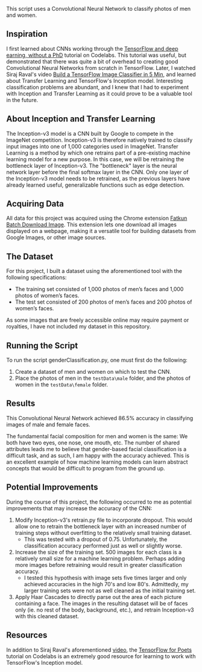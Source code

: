 This script uses a Convolutional Neural Network to classify photos of men and women.

## Inspiration

I first learned about CNNs working through the [TensorFlow and deep earning, without a PhD](https://codelabs.developers.google.com/codelabs/cloud-tensorflow-mnist/#0) tutorial on Codelabs.  This tutorial was useful, but demonstrated that there was quite a bit of overhead to creating good Convolutional Neural Networks from scratch in TensorFlow.  Later, I watched Siraj Raval's video [Build a TensorFlow Image Classifier in 5 Min](https://www.youtube.com/watch?v=QfNvhPx5Px8), and learned about Transfer Learning and TensorFlow's Inception model.  Interesting classification problems are abundant, and I knew that I had to experiment with Inception and Transfer Learning as it could prove to be a valuable tool in the future.

## About Inception and Transfer Learning

The Inception-v3 model is a CNN built by Google to compete in the ImageNet competition.  Inception-v3 is therefore natively trained to classify input images into one of 1,000 categories used in ImageNet.  Transfer Learning is a method by which one retrains part of a pre-existing machine learning model for a new purpose.  In this case, we will be retraining the bottleneck layer of Inception-v3. The "bottleneck" layer is the neural network layer before the final softmax layer in the CNN.  Only one layer of the Inception-v3 model needs to be retrained, as the previous layers have already learned useful, generalizable functions such as edge detection. 

## Acquiring Data

All data for this project was acquired using the Chrome extension [Fatkun Batch Download Image](https://chrome.google.com/webstore/detail/fatkun-batch-download-ima/nnjjahlikiabnchcpehcpkdeckfgnohf?hl=en).  This extension lets one download all images displayed on a webpage, making it a versatile tool for building datasets from Google Images, or other image sources.

## The Dataset

For this project, I built a dataset using the aforementioned tool with the following specifications:
- The training set consisted of 1,000 photos of men’s faces and 1,000 photos of women’s faces.
- The test set consisted of 200 photos of men’s faces and 200 photos of women’s faces.

As some images that are freely accessible online may require payment or royalties, I have not included my dataset in this repository.

## Running the Script

To run the script genderClassification.py, one must first do the following:

1.  Create a dataset of men and women on which to test the CNN. 
2.  Place the photos of men in the `testData\male` folder, and the photos of women in the `testData\female` folder.

## Results

This Convolutional Neural Network achieved 86.5% accuracy in classifying images of male and female faces.  

The fundamental facial composition for men and women is the same:  We both have two eyes, one nose, one mouth, etc.  The number of shared attributes leads me to believe that gender-based facial classification is a difficult task, and as such, I am happy with the accuracy achieved.  This is an excellent example of how machine learning models can learn abstract concepts that would be difficult to program from the ground up.

## Potential Improvements

During the course of this project, the following occurred to me as potential improvements that may increase the accuracy of the CNN:

1.  Modify Inception-v3's retrain.py file to incorporate dropout.  This would allow one to retrain the bottleneck layer with an increased number of training steps without overfitting to the relatively small training dataset.
    - This was tested with a dropout of 0.75.  Unfortunately, the classification accuracy performed just as well or slightly worse.
2.  Increase the size of the training set.  500 images for each class is a relatively small size for a machine learning problem.  Perhaps adding more images before retraining would result in greater classification accuracy.
    - I tested this hypothesis with image sets five times larger and only achieved accuracies in the high 70's and low 80's.  Admittedly, my larger training sets were not as well cleaned as the initial training set.
3.  Apply Haar Cascades to directly parse out the area of each picture containing a face.  The images in the resulting dataset will be of faces only (ie. no rest of the body, background, etc.), and retrain Inception-v3 with this cleaned dataset.

## Resources

In addition to Siraj Raval's aforementioned [video](https://www.youtube.com/watch?v=QfNvhPx5Px8), the [TensorFlow for Poets](https://codelabs.developers.google.com/codelabs/tensorflow-for-poets/index.html?index=..%2F..%2Findex#0) tutorial on Codelabs is an extremely good resource for learning to work with TensorFlow's Inception model.







